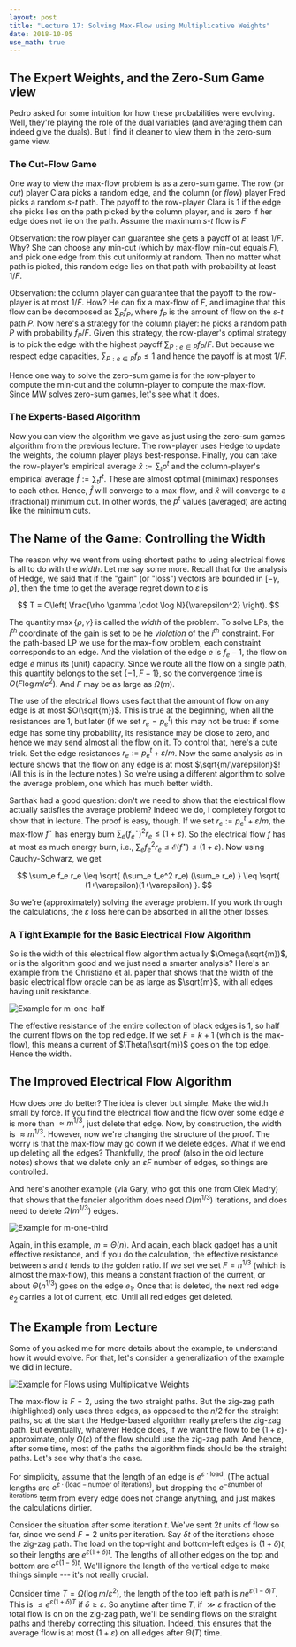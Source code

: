 ```yaml
---
layout: post
title: "Lecture 17: Solving Max-Flow using Multiplicative Weights"
date: 2018-10-05
use_math: true
---
```


## The Expert Weights, and the Zero-Sum Game view

Pedro asked for some intuition for how these probabilities were
evolving. Well, they're playing the role of the dual variables (and
averaging them can indeed give the duals). But I find it cleaner to view
them in the zero-sum game view.

### The Cut-Flow Game

One way to view the max-flow problem is as a zero-sum game. The row (or
_cut_) player Clara picks a random edge, and the column (or _flow_)
player Fred picks a random $s$-$t$ path. The payoff to the row-player
Clara is $1$ if the edge she picks lies on the path picked by the column
player, and is zero if her edge does not lie on the path. Assume the
maximum $s$-$t$ flow is $F$

Observation: the row player can guarantee she gets a payoff of at least
$1/F$. Why? She can choose any min-cut (which by max-flow min-cut equals
$F$), and pick one edge from this cut uniformly at random. Then no
matter what path is picked, this random edge lies on that path with
probability at least $1/F$.

Observation: the column player can guarantee that the payoff to the
row-player is at most $1/F$. How? He can fix a max-flow of $F$, and
imagine that this flow can be decomposed as $\sum_P f_P$, where $f_P$ is
the amount of flow on the $s$-$t$ path $P$. Now here's a strategy for
the column player: he picks a random path $P$ with probability
$f_P/F$. Given this strategy, the row-player's optimal strategy is to
pick the edge with the highest payoff $\sum_{P: e \in P} f_P/F$. But
because we respect edge capacities, $\sum_{P: e \in P} f_P \leq 1$ and
hence the payoff is at most $1/F$.

Hence one way to solve the zero-sum game is for the row-player to
compute the min-cut and the column-player to compute the max-flow. Since
MW solves zero-sum games, let's see what it does.

### The Experts-Based Algorithm

Now you can view the algorithm we gave as just using the zero-sum games
algorithm from the previous lecture. The row-player uses Hedge to update
the weights, the column player plays best-response. Finally, you can
take the row-player's empirical average $\hat{x} := \sum_t p^t$ and the
column-player's empirical average $\hat{f} := \sum_t f^t$. These are
almost optimal (minimax) responses to each other. Hence, $\hat{f}$ will
converge to a max-flow, and $\hat{x}$ will converge to a (fractional)
minimum cut. In other words, the $p^t$ values (averaged) are acting like the minimum cuts. 

## The Name of the Game: Controlling the Width

The reason why we went from using shortest paths to using electrical
flows is all to do with the _width_. Let me say some more. Recall that
for the analysis of Hedge, we said that if the "gain" (or "loss")
vectors are bounded in $[-\gamma, \rho]$, then the time to get the
average regret down to $\varepsilon$ is

$$ T = O\left( \frac{\rho \gamma \cdot \log N}{\varepsilon^2}
\right). $$

The quantity $\max\{\rho, \gamma\}$ is called the _width_ of the
problem. To solve LPs, the $i^{th}$ coordinate of the gain is set to be
he _violation_ of the $i^{th}$ constraint. For the path-based LP we use
for the max-flow problem, each constraint corresponds to an edge. And
the violation of the edge $e$ is $f_e - 1$, the flow on edge $e$ minus
its (unit) capacity. Since we route all the flow on a single path, this
quantity belongs to the set $\{-1, F-1\}$, so the convergence time is
$O(F \log m/\varepsilon^2)$. And $F$ may be as large as $\Omega(m)$. 

The use of the electrical flows uses fact that the amount of flow on any
edge is at most $O(\sqrt{m})$. This is true at the beginning, when all
the resistances are $1$, but later (if we set $r_e = p^t_e$) this may
not be true: if some edge has some tiny probability, its resistance may
be close to zero, and hence we may send almost all the flow on it. To
control that, here's a cute trick. Set the edge resistances $r_e :=
p^t_e + \varepsilon/m$. Now the same analysis as in lecture shows that
the flow on any edge is at most $\sqrt{m/\varepsilon}$! (All this is in
the lecture notes.) So we're using a different algorithm to solve the
average problem, one which has much better width.

Sarthak had a good question: don't we need to show that the electrical
flow actually satisfies the average problem? Indeed we do, I completely
forgot to show that in lecture. The proof is easy, though. If we set
$r_e := p^t_e + \varepsilon/m$, the max-flow $f^\star$ has energy burn
$\sum_e (f^\star_e)^2 r_e \leq (1+\varepsilon)$. So the electrical flow $f$
has at most as much energy burn, i.e., $\sum_e f^2_e r_e \leq
\mathcal{E}(f^\star) \leq (1+\varepsilon)$. Now using Cauchy-Schwarz, we get

$$ \sum_e f_e r_e \leq \sqrt{ (\sum_e f_e^2 r_e) (\sum_e r_e) } \leq
\sqrt{ (1+\varepsilon)(1+\varepsilon) }. $$

So we're (approximately) solving the average problem. If you work
through the calculations, the $\varepsilon$ loss here can be absorbed in
all the other losses.

### A Tight Example for the Basic Electrical Flow Algorithm

So is the width of this electrical flow algorithm actually
$\Omega(\sqrt{m})$, or is the algorithm good and we just need a smarter
analysis? Here's an example from the Christiano et al. paper that shows
that the width of the basic electrical flow oracle can be as large as
$\sqrt{m}$, with all edges having unit resistance.

![Example for m-one-half](/figures/elecflow1.jpg)

The effective resistance of the entire
collection of black edges is $1$, so half the current flows on the top
red edge. If we set $F = k+1$ (which is the max-flow), this means a
current of $\Theta(\sqrt{m})$ goes on the top edge. Hence the width.

## The Improved Electrical Flow Algorithm

How does one do better? The idea is clever but simple. Make the width
small by force. If you find the electrical flow and the flow over some
edge $e$ is more than $\approx m^{1/3}$, just delete that edge. Now, by
construction, the width is $\approx m^{1/3}$. However, now we're
changing the structure of the proof. The worry is that the max-flow may
go down if we delete edges. What if we end up deleting all the edges?
Thankfully, the proof (also in the old lecture notes) shows that we
delete only an $\varepsilon F$ number of edges, so things are
controlled.

And here's another example (via Gary, who got this one from Olek Madry)
that shows that the fancier algorithm does need $\Omega(m^{1/3})$
iterations, and does need to delete $\Omega(m^{1/3})$ edges. 

![Example for m-one-third](/figures/elecflow2.jpg)

Again, in this example, $m = \Theta(n)$. And again, each black gadget
has a unit effective resistance, and if you do the calculation, the
effective resistance between $s$ and $t$ tends to the golden ratio. If
we set we set $F = n^{1/3}$ (which is almost the max-flow), this means a
constant fraction of the current, or about $\Theta(n^{1/3})$ goes on the
edge $e_1$. Once that is deleted, the next red edge $e_2$ carries a lot
of current, etc. Until all red edges get deleted.

## The Example from Lecture

Some of you asked me for more details about the example, to understand
how it would evolve. For that, let's consider a generalization of the
example we did in lecture.

![Example for Flows using Multiplicative Weights](/figures/flow-mw.png)

The max-flow is $F = 2$, using the two straight paths. But the zig-zag
path (highlighted) only uses three edges, as opposed to the $n/2$ for
the straight paths, so at the start the Hedge-based algorithm really
prefers the zig-zag path. But eventually, whatever Hedge does, if we
want the flow to be $(1+\varepsilon)$-approximate, only $O(\varepsilon)$
of the flow should use the zig-zag path. And hence, after some time,
most of the paths the algorithm finds should be the straight
paths. Let's see why that's the case.

For simplicity, assume that the length of an edge is $e^{\varepsilon
\cdot \text{load}}$. (The actual lengths are $e^{\varepsilon \cdot
\text{(load} - \text{number of iterations)} }$, but dropping the $e^{-
\varepsilon \text{number of iterations}}$ term from every edge does not
change anything, and just makes the calculations dirtier.

Consider the situation after some iteration $t$. We've sent $2t$ units
of flow so far, since we send $F = 2$ units per iteration. Say $\delta
t$ of the iterations chose the zig-zag path. The load on the top-right
and bottom-left edges is $(1+\delta)t$, so their lengths are
$e^{\varepsilon (1+\delta)t}$. The lengths of all other edges on the top
and bottom are $e^{\varepsilon (1-\delta)t}$. We'll ignore the length of
the vertical edge to make things simple --- it's not really crucial.

Consider time $T = \Omega(\log m/\varepsilon^2)$, the length of the top
left path is $n e^{\varepsilon (1-\delta)T}$. This is $\leq
e^{\varepsilon (1+\delta)T}$ if $\delta \geq \varepsilon$. So anytime
after time $T$, if $\gg \varepsilon$ fraction of the total flow is on on
the zig-zag path, we'll be sending flows on the straight paths and
thereby correcting this situation. Indeed, this ensures that the average
flow is at most $(1+\varepsilon)$ on all edges after $\Theta(T)$ time.

